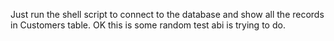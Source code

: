 Just run the shell script to connect to the database and show all the records in Customers table.
OK this is some random test abi is trying to do.
